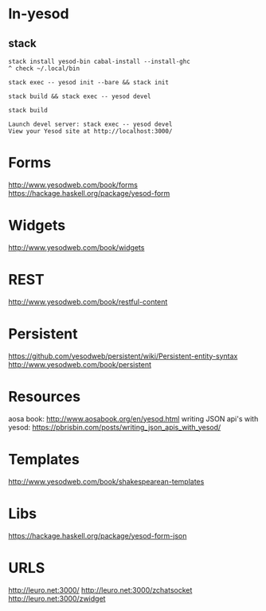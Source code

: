# ln-yesod

## stack

```
stack install yesod-bin cabal-install --install-ghc
^ check ~/.local/bin

stack exec -- yesod init --bare && stack init

stack build && stack exec -- yesod devel

stack build

Launch devel server: stack exec -- yesod devel
View your Yesod site at http://localhost:3000/
```



# Forms

http://www.yesodweb.com/book/forms
https://hackage.haskell.org/package/yesod-form



# Widgets

http://www.yesodweb.com/book/widgets



# REST

http://www.yesodweb.com/book/restful-content



# Persistent

https://github.com/yesodweb/persistent/wiki/Persistent-entity-syntax
http://www.yesodweb.com/book/persistent



# Resources

aosa book: http://www.aosabook.org/en/yesod.html
writing JSON api's with yesod: https://pbrisbin.com/posts/writing_json_apis_with_yesod/



# Templates

http://www.yesodweb.com/book/shakespearean-templates



# Libs

https://hackage.haskell.org/package/yesod-form-json



# URLS
http://leuro.net:3000/
http://leuro.net:3000/zchatsocket
http://leuro.net:3000/zwidget
